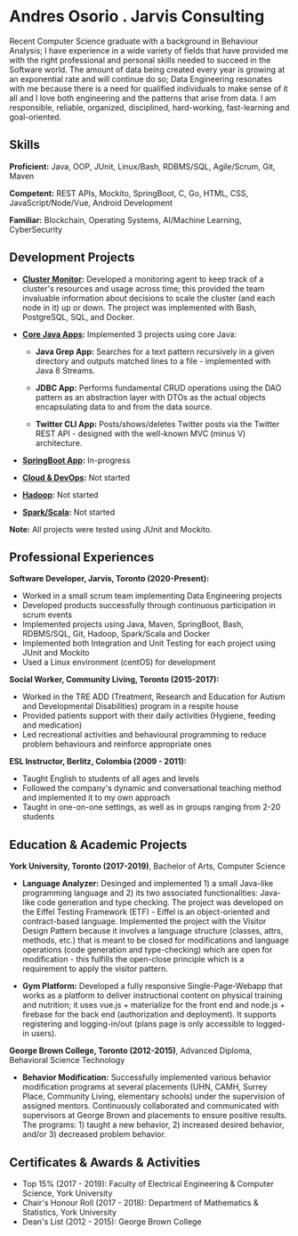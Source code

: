 # Andres Osorio . Jarvis Consulting
Recent Computer Science graduate with a background in Behaviour Analysis; I have experience in a wide variety
of fields that have provided me with the right professional and personal skills needed to succeed in the Software
world. The amount of data being created every year is growing at an exponential rate and will continue do so; Data Engineering 
resonates with me because there is a need for qualified individuals to make sense of it all and I love both engineering and the patterns that arise from data. 
I am responsible, reliable, organized, disciplined, hard-working, fast-learning and goal-oriented.

## Skills
**Proficient:** Java, OOP, JUnit, Linux/Bash, RDBMS/SQL, Agile/Scrum, Git, Maven

**Competent:** REST APIs, Mockito, SpringBoot, C, Go, HTML, CSS, JavaScript/Node/Vue, Android Development

**Familiar:** Blockchain, Operating Systems, AI/Machine Learning, CyberSecurity

## Development Projects
- **[Cluster Monitor](./linux_sql):** Developed a monitoring agent to keep track of a cluster's resources and usage across time; this provided the team invaluable information about decisions to scale the cluster (and each node in it) up or down.
                                        The project was implemented with Bash, PostgreSQL, SQL, and Docker.
                                        
- **[Core Java Apps](./core_java):** Implemented 3 projects using core Java:

  - **Java Grep App:** Searches for a text pattern recursively in a given directory and outputs matched lines to a file - implemented with Java 8 Streams.
    
  - **JDBC App:** Performs fundamental CRUD operations using the DAO pattern as an abstraction layer with DTOs as the actual objects encapsulating data to and from the data source.
    
  - **Twitter CLI App:** Posts/shows/deletes Twitter posts via the Twitter REST API - designed with the well-known MVC (minus V) architecture.
    
- **[SpringBoot App](./springboot):** In-progress

- **[Cloud & DevOps](./cloud_devops):** Not started

- **[Hadoop](./hadoop):** Not started

- **[Spark/Scala](./spark):** Not started

**Note:** All projects were tested using JUnit and Mockito.

## Professional Experiences
**Software Developer, Jarvis, Toronto (2020-Present):**  

- Worked in a small scrum team implementing Data Engineering projects
- Developed products successfully through continuous participation in scrum events
- Implemented projects using Java, Maven, SpringBoot, Bash, RDBMS/SQL, Git, Hadoop, Spark/Scala and Docker
- Implemented both Integration and Unit Testing for each project using JUnit and Mockito
- Used a Linux environment (centOS) for development

**Social Worker, Community Living, Toronto (2015-2017):**  

- Worked in the TRE ADD (Treatment, Research and Education for Autism and Developmental Disabilities)
  program in a respite house
- Provided patients support with their daily activities (Hygiene, feeding and medication)
- Led recreational activities and behavioural programming to reduce problem behaviours and reinforce appropriate ones

**ESL Instructor, Berlitz, Colombia (2009 - 2011):**  

- Taught English to students of all ages and levels
- Followed the company's dynamic and conversational teaching method and implemented it to my own approach
- Taught in one-on-one settings, as well as in groups ranging from 2-20 students

## Education & Academic Projects
**York University, Toronto (2017-2019)**, Bachelor of Arts, Computer Science

- **Language Analyzer:** 
Desinged and implemented 1) a small Java-like programming language and 2) its two associated functionalities:
Java-like code generation and type checking.
The project was developed on the Eiffel Testing Framework (ETF) - Eiffel is an object-oriented and contract-based language.
Implemented the project with the Visitor Design Pattern because it involves a language structure 
(classes, attrs, methods, etc.) that is meant to be closed for modifications and language operations 
(code generation and type-checking) which are open for modification - this fulfills the open-close principle 
which is a requirement to apply the visitor pattern.

- **Gym Platform:** 
Developed a fully responsive Single-Page-Webapp that works as a platform to deliver instructional content on physical training 
and nutrition; it uses vue.js + materialize for the front end and node.js + firebase for the back end (authorization and deployment).
It supports registering and logging-in/out (plans page is only accessible to logged-in users).

**George Brown College, Toronto (2012-2015)**, Advanced Diploma, Behavioral Science Technology

- **Behavior Modification:** 
Successfully implemented various behavior modification programs at several placements (UHN, CAMH, Surrey Place,
Community Living, elementary schools) under the supervision of assigned mentors. Continuously 
collaborated and communicated with supervisors at George Brown and placements to ensure positive results. 
The programs: 1) taught a new behavior, 2) increased desired behavior, and/or 3) decreased problem behavior.

## Certificates & Awards & Activities
- Top 15% (2017 - 2019): Faculty of Electrical Engineering & Computer Science, York University
- Chair's Honour Roll (2017 - 2018): Department of Mathematics & Statistics, York University
- Dean's List (2012 - 2015): George Brown College
